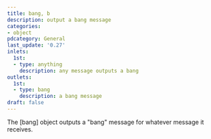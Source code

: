 ```yaml
---
title: bang, b
description: output a bang message
categories:
- object
pdcategory: General
last_update: '0.27'
inlets:
  1st:
  - type: anything
    description: any message outputs a bang
outlets:
  1st:
  - type: bang
    description: a bang message
draft: false
---
```

The [bang] object outputs a "bang" message for whatever message it receives.
